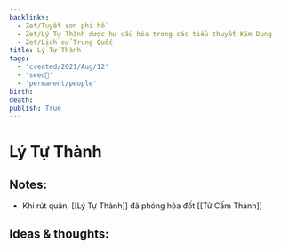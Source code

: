 ```yaml
---
backlinks:
  - Zet/Tuyết sơn phi hồ
  - Zet/Lý Tự Thành được hư cấu hóa trong các tiểu thuyết Kim Dung
  - Zet/Lịch sử Trung Quốc
title: Lý Tự Thành
tags:
  - 'created/2021/Aug/12'
  - 'seed🥜'
  - 'permanent/people'
birth: 
death: 
publish: True
---
```

# Lý Tự Thành

## Notes:
- Khi rút quân, [[Lý Tự Thành]] đã phóng hỏa đốt [[Tử Cấm Thành]]

## Ideas & thoughts:

